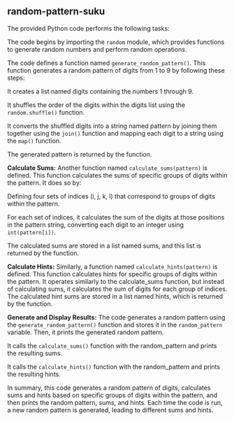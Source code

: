 ## random-pattern-suku

The provided Python code performs the following tasks:

The code begins by importing the `random` module, which provides functions to generate random numbers and perform random operations.

The code defines a function named `generate_random_pattern()`. This function generates a random pattern of digits from 1 to 9 by following these steps:

It creates a list named digits containing the numbers 1 through 9.

It shuffles the order of the digits within the digits list using the `random.shuffle()` function.

It converts the shuffled digits into a string named pattern by joining them together using the `join()` function and mapping each digit to a string using the `map()` function.

The generated pattern is returned by the function.

**Calculate Sums:** Another function named `calculate_sums(pattern)` is defined. This function calculates the sums of specific groups of digits within the pattern. It does so by:

Defining four sets of indices (i, j, k, l) that correspond to groups of digits within the pattern.

For each set of indices, it calculates the sum of the digits at those positions in the pattern string, converting each digit to an integer using `int(pattern[i])`.

The calculated sums are stored in a list named sums, and this list is returned by the function.

**Calculate Hints:** Similarly, a function named `calculate_hints(pattern)` is defined. This function calculates hints for specific groups of digits within the pattern. It operates similarly to the calculate_sums function, but instead of calculating sums, it calculates the sum of digits for each group of indices. The calculated hint sums are stored in a list named hints, which is returned by the function.

**Generate and Display Results:** The code generates a random pattern using the `generate_random_pattern()` function and stores it in the `random_pattern` variable. Then, it prints the generated random pattern.

It calls the `calculate_sums()` function with the random_pattern and prints the resulting sums.

It calls the `calculate_hints()` function with the random_pattern and prints the resulting hints.

In summary, this code generates a random pattern of digits, calculates sums and hints based on specific groups of digits within the pattern, and then prints the random pattern, sums, and hints. Each time the code is run, a new random pattern is generated, leading to different sums and hints.
